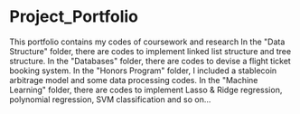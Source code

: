# Project_Portfolio
This portfolio contains my codes of coursework and research
In the "Data Structure" folder, there are codes to implement linked list structure and tree structure.
In the "Databases" folder, there are codes to devise a flight ticket booking system.
In the "Honors Program" folder, I included a stablecoin arbitrage model and some data processing codes.
In the "Machine Learning" folder, there are codes to implement Lasso & Ridge regression, polynomial regression, SVM classification and so on...
